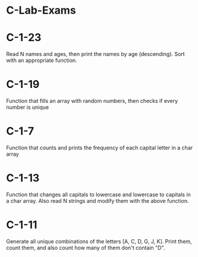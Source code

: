 # C-Lab-Exams

# C-1-23
Read N names and ages, then print the names by age (descending). Sort with an appropriate function.

# C-1-19
Function that fills an array with random numbers, then checks if every number is unique

# C-1-7
Function that counts and prints the frequency of each capital letter in a char array

# C-1-13
Function that changes all capitals to lowercase and lowercase to capitals in a char array. Also read N strings and modify them with the above function.

# C-1-11
Generate all unique combinations of the letters [A, C, D, G, J, K]. Print them, count them, and also count how many of them don't contain "D".
